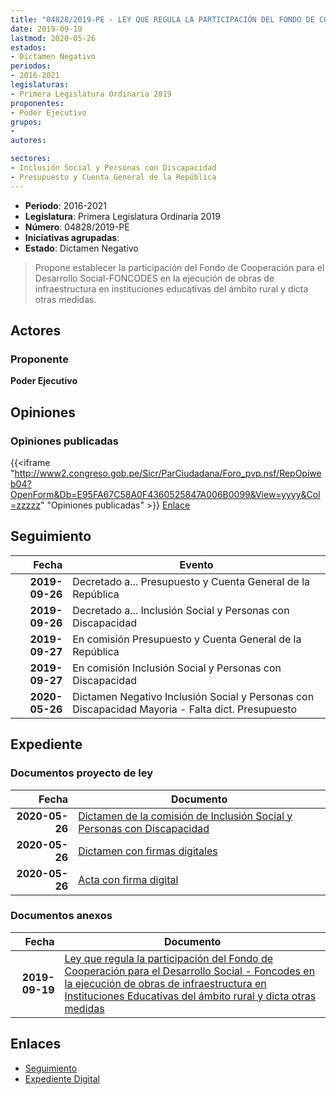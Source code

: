 ```yaml
---
title: "04828/2019-PE - LEY QUE REGULA LA PARTICIPACIÓN DEL FONDO DE COOPERACIÓN PARA EL DESARROLLO SOCIAL.FONCODES EN LA EJECUCIÓN DE OBRAS DE INFRAESTRUCTURA SOCIAL-FONCODES EN LA EJECUCIÓN DE OBRAS DE INFRAESTRUCTURA EN INSTITUCIONES EDUCATIVAS DEL ÁMBITO RURAL Y DICTA OTRAS MEDIDAS"
date: 2019-09-19
lastmod: 2020-05-26
estados:
- Dictamen Negativo
periodos:
- 2016-2021
legislaturas:
- Primera Legislatura Ordinaria 2019
proponentes:
- Poder Ejecutivo
grupos:
- 
autores:

sectores:
- Inclusión Social y Personas con Discapacidad
- Presupuesto y Cuenta General de la República
---
```

- **Periodo**: 2016-2021
- **Legislatura**: Primera Legislatura Ordinaria 2019
- **Número**: 04828/2019-PE
- **Iniciativas agrupadas**: 
- **Estado**: Dictamen Negativo

> Propone establecer la participación del Fondo de Cooperación para el Desarrollo Social-FONCODES en la ejecución de obras de infraestructura en instituciones educativas del ámbito rural y dicta otras medidas.


## Actores

### Proponente

**Poder Ejecutivo**

## Opiniones

### Opiniones publicadas

{{<iframe "http://www2.congreso.gob.pe/Sicr/ParCiudadana/Foro_pvp.nsf/RepOpiweb04?OpenForm&Db=E95FA67C58A0F4360525847A006B0099&View=yyyy&Col=zzzzz" "Opiniones publicadas" >}}
[Enlace](http://www2.congreso.gob.pe/Sicr/ParCiudadana/Foro_pvp.nsf/RepOpiweb04?OpenForm&Db=E95FA67C58A0F4360525847A006B0099&View=yyyy&Col=zzzzz)


## Seguimiento

| Fecha | Evento |
|------:|--------|
| **2019-09-26** | Decretado a... Presupuesto y Cuenta General de la República |
| **2019-09-26** | Decretado a... Inclusión Social y Personas con Discapacidad |
| **2019-09-27** | En comisión Presupuesto y Cuenta General de la República |
| **2019-09-27** | En comisión Inclusión Social y Personas con Discapacidad |
| **2020-05-26** | Dictamen Negativo Inclusión Social y Personas con Discapacidad Mayoria - Falta dict. Presupuesto |

## Expediente

### Documentos proyecto de ley

| Fecha | Documento |
|------:|-----------|
| **2020-05-26** | [Dictamen de la comisión de Inclusión Social y Personas con Discapacidad](http://www.leyes.congreso.gob.pe/Documentos/2016_2021/Dictamenes/Proyectos_de_Ley/04828DC13MAY20200526.pdf) |
| **2020-05-26** | [Dictamen con firmas digitales](http://www.leyes.congreso.gob.pe/Documentos/2016_2021/Dictamenes/Proyectos_de_Ley/04828DC13MAY.pdf) |
| **2020-05-26** | [Acta con firma digital](http://www.leyes.congreso.gob.pe/Documentos/2016_2021/Actas/Comisiones_Ordinarias/ACTA-CISPD-04828.pdf) |

### Documentos anexos

| Fecha | Documento |
|------:|-----------|
| **2019-09-19** | [Ley que regula la participación del Fondo de Cooperación para el Desarrollo Social - Foncodes en la ejecución de obras de infraestructura en Instituciones Educativas del ámbito rural y dicta otras medidas](http://www.leyes.congreso.gob.pe/Documentos/2016_2021/Proyectos_de_Ley_y_de_Resoluciones_Legislativas/PL04828_20190919.pdf) |

## Enlaces

- [Seguimiento](http://www2.congreso.gob.pe/Sicr/TraDocEstProc/CLProLey2016.nsf/f7fff46988ca05b1052578e100829cc7/31bf54e0a7f2c4060525847a00664dcd?OpenDocument)
- [Expediente Digital](http://www2.congreso.gob.pe/Sicr/TraDocEstProc/Expvirt_2011.nsf/visbusqptramdoc1621/04828?opendocument)

